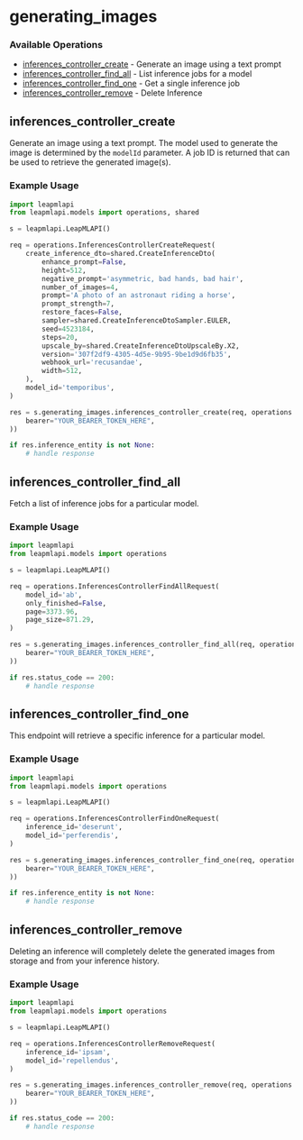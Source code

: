 # generating_images

### Available Operations

* [inferences_controller_create](#inferences_controller_create) - Generate an image using a text prompt
* [inferences_controller_find_all](#inferences_controller_find_all) - List inference jobs for a model
* [inferences_controller_find_one](#inferences_controller_find_one) - Get a single inference job
* [inferences_controller_remove](#inferences_controller_remove) - Delete Inference

## inferences_controller_create

Generate an image using a text prompt. The model used to generate the image is determined by the `modelId` parameter. A job ID is returned that can be used to retrieve the generated image(s).

### Example Usage

```python
import leapmlapi
from leapmlapi.models import operations, shared

s = leapmlapi.LeapMLAPI()

req = operations.InferencesControllerCreateRequest(
    create_inference_dto=shared.CreateInferenceDto(
        enhance_prompt=False,
        height=512,
        negative_prompt='asymmetric, bad hands, bad hair',
        number_of_images=4,
        prompt='A photo of an astronaut riding a horse',
        prompt_strength=7,
        restore_faces=False,
        sampler=shared.CreateInferenceDtoSampler.EULER,
        seed=4523184,
        steps=20,
        upscale_by=shared.CreateInferenceDtoUpscaleBy.X2,
        version='307f2df9-4305-4d5e-9b95-9be1d9d6fb35',
        webhook_url='recusandae',
        width=512,
    ),
    model_id='temporibus',
)

res = s.generating_images.inferences_controller_create(req, operations.InferencesControllerCreateSecurity(
    bearer="YOUR_BEARER_TOKEN_HERE",
))

if res.inference_entity is not None:
    # handle response
```

## inferences_controller_find_all

Fetch a list of inference jobs for a particular model.

### Example Usage

```python
import leapmlapi
from leapmlapi.models import operations

s = leapmlapi.LeapMLAPI()

req = operations.InferencesControllerFindAllRequest(
    model_id='ab',
    only_finished=False,
    page=3373.96,
    page_size=871.29,
)

res = s.generating_images.inferences_controller_find_all(req, operations.InferencesControllerFindAllSecurity(
    bearer="YOUR_BEARER_TOKEN_HERE",
))

if res.status_code == 200:
    # handle response
```

## inferences_controller_find_one

This endpoint will retrieve a specific inference for a particular model.

### Example Usage

```python
import leapmlapi
from leapmlapi.models import operations

s = leapmlapi.LeapMLAPI()

req = operations.InferencesControllerFindOneRequest(
    inference_id='deserunt',
    model_id='perferendis',
)

res = s.generating_images.inferences_controller_find_one(req, operations.InferencesControllerFindOneSecurity(
    bearer="YOUR_BEARER_TOKEN_HERE",
))

if res.inference_entity is not None:
    # handle response
```

## inferences_controller_remove

Deleting an inference will completely delete the generated images from storage and from your inference history.

### Example Usage

```python
import leapmlapi
from leapmlapi.models import operations

s = leapmlapi.LeapMLAPI()

req = operations.InferencesControllerRemoveRequest(
    inference_id='ipsam',
    model_id='repellendus',
)

res = s.generating_images.inferences_controller_remove(req, operations.InferencesControllerRemoveSecurity(
    bearer="YOUR_BEARER_TOKEN_HERE",
))

if res.status_code == 200:
    # handle response
```
